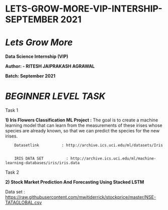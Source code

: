 # LETS-GROW-MORE-VIP-INTERSHIP-SEPTEMBER 2021


 
# *Lets Grow More*
**Data Science Internship (VIP)**

**Author: - RITESH JAIPRAKASH AGRAWAL**

**Batch: September 2021**

 # *BEGINNER LEVEL TASK*
 
 Task 1


**1) Iris Flowers Classification ML Project :**
The goal is to create a machine learning model that can learn from the measurements of these irises whose species
are already known, so that we can predict the species for the new irises.

        Datasetlink          : http://archive.ics.uci.edu/ml/datasets/Iris 
        
        
        IRIS DATA SET          : http://archive.ics.uci.edu/ml/machine-learning-databases/iris/iris.data       
 
Task 2


**2) Stock Market Prediction And Forecasting Using Stacked LSTM**
  
  Data set :  https://raw.githubusercontent.com/mwitiderrick/stockprice/master/NSE-TATAGLOBAL.csv






